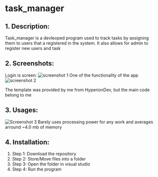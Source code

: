 # task_manager

##  1. Description:
Task_manager is a devleoped program used to track tasks by assigning them to users that a registered in the system. It also allows for admin to register new users
and task


##  2. Screenshots:
Login is screen:
![screenshot 1](https://github.com/phantomrider24/task_manager/assets/48959613/11c3234f-4ddb-44d8-a581-ca9a58893900)
One of the functionality of the app
![screenshot 2](https://github.com/phantomrider24/task_manager/assets/48959613/5fae68b3-76d2-4009-b3bd-c1a5c1027e94)

The template was provided by me from HyperionDev, but the main code belong to me

##  3. Usages:
![Screenshot 3](https://github.com/phantomrider24/task_manager/assets/48959613/7caa4f60-34d9-4e4a-b7f4-8a4797dd296b)
Barely uses processing power for any work and averages arround ~4.0 mb of memory

##  4. Installation:
1.  Step 1: Download the repository
1.  Step 2: Store/Move files into a folder
1.  Step 3: Open the folder in visual studio
1.  Step 4: Run the program  
